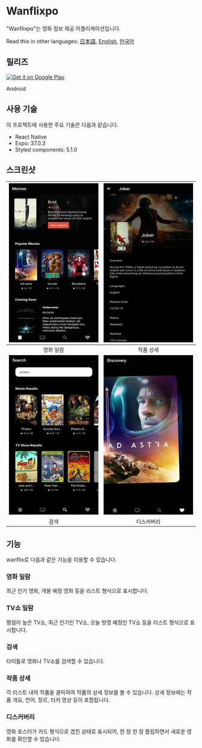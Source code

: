 # Wanflixpo

"Wanflixpo"는 영화 정보 제공 어플리케이션입니다.

Read this in other languages: [日本語](./README.md), [English](./README.en.md), [한국어](./README.ko.md)

## 릴리즈

<a href='https://play.google.com/store/apps/details?id=com.devyun.wanflixpo&hl=en&gl=US&pcampaignid=pcampaignidMKT-Other-global-all-co-prtnr-py-PartBadge-Mar2515-1'><img width="150" alt='Get it on Google Play' src='https://play.google.com/intl/en_us/badges/static/images/badges/en_badge_web_generic.png'/></a>

Android

## 사용 기술

이 프로젝트에 사용한 주요 기술은 다음과 같습니다.

- React Native
- Expo: 37.0.3
- Styled components: 5.1.0

## 스크린샷

| <img src="./assets/screenshots/movies.jpg" alt="drawing" width="300"/> |  <img src="./assets/screenshots/detail.jpg" alt="drawing" width="300"/>   |
| :--------------------------------------------------------------------: | :-----------------------------------------------------------------------: |
|                               영화 일람                                |                                 작품 상세                                 |
| <img src="./assets/screenshots/search.jpg" alt="drawing" width="300"/> | <img src="./assets/screenshots/discovery.jpg" alt="drawing" width="300"/> |
|                                  검색                                  |                                디스커버리                                 |

## 기능

wanflix로 다음과 같은 기능을 이용할 수 있습니다.

### 영화 일람

최근 인기 영화, 개봉 예정 영화 등을 리스트 형식으로 표시합니다.

### TV쇼 일람

평점이 높은 TV쇼, 최근 인기인 TV쇼, 오늘 방영 예정인 TV쇼 등을 리스트 형식으로 표시합니다.

### 검색

타이틀로 영화나 TV쇼를 검색할 수 있습니다.

### 작품 상세

각 리스트 내의 작품을 클릭하여 작품의 상세 정보를 볼 수 있습니다.
상세 정보에는 작품 개요, 언어, 장르, 티저 영상 등이 포함됩니다.

### 디스커버리

영화 포스터가 카드 형식으로 겹친 상태로 표시되어, 한 장 한 장 플립하면서 새로운 영화를 확인할 수 있습니다.
